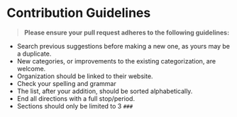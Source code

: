 # Contribution Guidelines

> **Please ensure your pull request adheres to the following guidelines:**

- Search previous suggestions before making a new one, as yours may be a duplicate.
- New categories, or improvements to the existing categorization, are welcome.
- Organization should be linked to their website.
- Check your spelling and grammar
- The list, after your addition, should be sorted alphabetically.
- End all directions with a full stop/period.
- Sections should only be limited to 3 `###`


